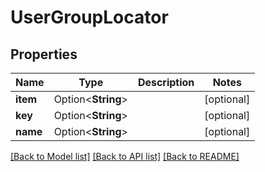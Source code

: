 # UserGroupLocator

## Properties

Name | Type | Description | Notes
------------ | ------------- | ------------- | -------------
**item** | Option<**String**> |  | [optional]
**key** | Option<**String**> |  | [optional]
**name** | Option<**String**> |  | [optional]

[[Back to Model list]](../README.md#documentation-for-models) [[Back to API list]](../README.md#documentation-for-api-endpoints) [[Back to README]](../README.md)


